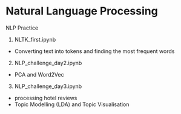 # Natural Language Processing

NLP Practice

1. NLTK_first.ipynb
- Converting text into tokens and finding the most frequent words

2. NLP_challenge_day2.ipynb
- PCA and Word2Vec

3. NLP_challenge_day3.ipynb
- processing hotel reviews
- Topic Modelling (LDA) and Topic Visualisation


